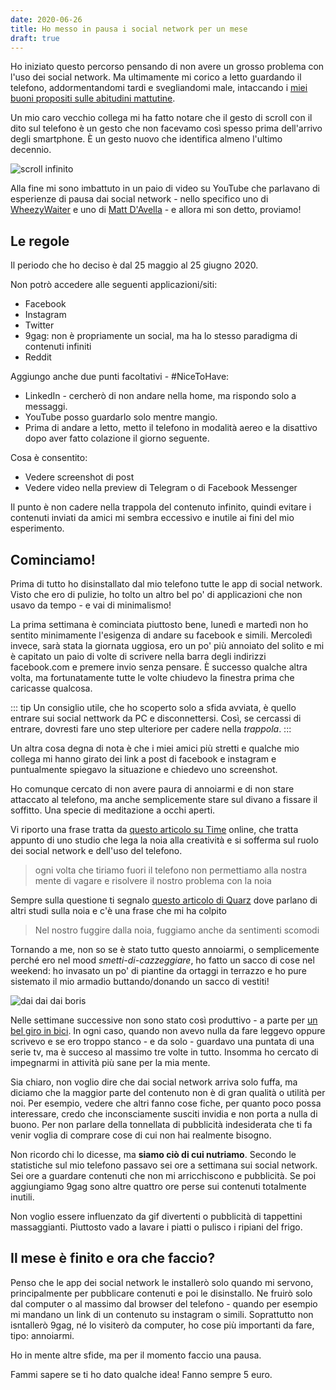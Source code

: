 ```yaml
---
date: 2020-06-26
title: Ho messo in pausa i social network per un mese
draft: true
---
```


Ho iniziato questo percorso pensando di non avere un grosso problema con l'uso dei social network. Ma ultimamente mi corico a letto guardando il telefono, addormentandomi tardi e svegliandomi male, intaccando i [miei buoni propositi sulle abitudini mattutine](/blog/abitudini-mattutine.html).

Un mio caro vecchio collega mi ha fatto notare che il gesto di scroll con il dito sul telefono è un gesto che non facevamo così spesso prima dell'arrivo degli smartphone. È un gesto nuovo che identifica almeno l'ultimo decennio.

![scroll infinito](https://media.giphy.com/media/MY15rWOHbmfsAwhBBE/giphy.gif)

Alla fine mi sono imbattuto in un paio di video su YouTube che parlavano di esperienze di pausa dai social network - nello specifico uno di [WheezyWaiter](https://www.youtube.com/watch?v=ve37Bg4-hPc) e uno di [Matt D'Avella](https://www.youtube.com/watch?v=cNFdjP_F9sU) - e allora mi son detto, proviamo!

## Le regole

Il periodo che ho deciso è dal 25 maggio al 25 giugno 2020.

Non potrò accedere alle seguenti applicazioni/siti:

- Facebook
- Instagram
- Twitter
- 9gag: non è propriamente un social, ma ha lo stesso paradigma di contenuti infiniti
- Reddit

Aggiungo anche due punti facoltativi - #NiceToHave:

- LinkedIn - cercherò di non andare nella home, ma rispondo solo a messaggi.
- YouTube posso guardarlo solo mentre mangio.
- Prima di andare a letto, metto il telefono in modalità aereo e la disattivo dopo aver fatto colazione il giorno seguente.

Cosa è consentito:

- Vedere screenshot di post
- Vedere video nella preview di Telegram o di Facebook Messenger

Il punto è non cadere nella trappola del contenuto infinito, quindi evitare i contenuti inviati da amici mi sembra eccessivo e inutile ai fini del mio esperimento.

## Cominciamo!

Prima di tutto ho disinstallato dal mio telefono tutte le app di social network. Visto che ero di pulizie, ho tolto un altro bel po' di applicazioni che non usavo da tempo - e vai di minimalismo!

La prima settimana è cominciata piuttosto bene, lunedì e martedì non ho sentito minimamente l'esigenza di andare su facebook e simili. Mercoledì invece, sarà stata la giornata uggiosa, ero un po' più annoiato del solito e mi è capitato un paio di volte di scrivere nella barra degli indirizzi facebook.com e premere invio senza pensare. È successo qualche altra volta, ma fortunatamente tutte le volte chiudevo la finestra prima che caricasse qualcosa.

::: tip
Un consiglio utile, che ho scoperto solo a sfida avviata, è quello entrare sui social nettwork da PC e disconnettersi. Così, se cercassi di entrare, dovresti fare uno step ulteriore per cadere nella _trappola_.
:::

Un altra cosa degna di nota è che i miei amici più stretti e qualche mio collega mi hanno girato dei link a post di facebook e instagram e puntualmente spiegavo la situazione e chiedevo uno screenshot.

Ho comunque cercato di non avere paura di annoiarmi e di non stare attaccato al telefono, ma anche semplicemente stare sul divano a fissare il soffitto. Una specie di meditazione a occhi aperti.

Vi riporto una frase tratta da [questo articolo su Time](https://time.com/5480002/benefits-of-boredom/) online, che tratta appunto di uno studio che lega la noia alla creatività e si sofferma sul ruolo dei social network e dell'uso del telefono.

> ogni volta che tiriamo fuori il telefono non permettiamo alla nostra mente di vagare e risolvere il nostro problema con la noia

Sempre sulla questione ti segnalo [questo articolo di Quarz](https://qz.com/1020976/the-scientific-link-between-boredom-and-creativity/) dove parlano di altri studi sulla noia e c'è una frase che mi ha colpito

> Nel nostro fuggire dalla noia, fuggiamo anche da sentimenti scomodi

Tornando a me, non so se è stato tutto questo annoiarmi, o semplicemente perché ero nel mood _smetti-di-cazzeggiare_, ho fatto un sacco di cose nel weekend: ho invasato un po' di piantine da ortaggi in terrazzo e ho pure sistemato il mio armadio buttando/donando un sacco di vestiti!

![dai dai dai boris](https://www.serialminds.com/wp-content/uploads/2016/03/dai-dai-dai.gif)

Nelle settimane successive non sono stato così produttivo - a parte per [un bel giro in bici](https://www.strava.com/activities/3648096604). In ogni caso, quando non avevo nulla da fare leggevo oppure scrivevo e se ero troppo stanco - e da solo - guardavo una puntata di una serie tv, ma è succeso al massimo tre volte in tutto. Insomma ho cercato di impegnarmi in attività più sane per la mia mente.

Sia chiaro, non voglio dire che dai social network arriva solo fuffa, ma diciamo che la maggior parte del contenuto non è di gran qualità o utilità per noi. Per esempio, vedere che altri fanno cose fiche, per quanto poco possa interessare, credo che inconsciamente susciti invidia e non porta a nulla di buono. Per non parlare della tonnellata di pubblicità indesiderata che ti fa venir voglia di comprare cose di cui non hai realmente bisogno.

Non ricordo chi lo dicesse, ma **siamo ciò di cui nutriamo**. Secondo le statistiche sul mio telefono passavo sei ore a settimana sui social network. Sei ore a guardare contenuti che non mi arricchiscono e pubblicità. Se poi aggiungiamo 9gag sono altre quattro ore perse sui contenuti totalmente inutili.

Non voglio essere influenzato da gif divertenti o pubblicità di tappettini massaggianti. Piuttosto vado a lavare i piatti o pulisco i ripiani del frigo.

## Il mese è finito e ora che faccio?

Penso che le app dei social network le installerò solo quando mi servono, principalmente per pubblicare contenuti e poi le disinstallo. Ne fruirò solo dal computer o al massimo dal browser del telefono - quando per esempio mi mandano un link di un contenuto su instagram o simili. Soprattutto non isntallerò 9gag, né lo visiterò da computer, ho cose più importanti da fare, tipo: annoiarmi.

Ho in mente altre sfide, ma per il momento faccio una pausa.

Fammi sapere se ti ho dato qualche idea!
Fanno sempre 5 euro.
